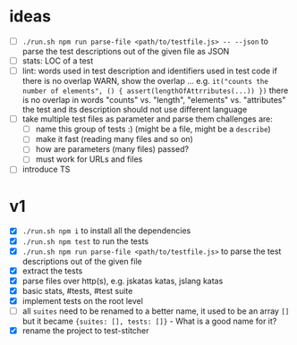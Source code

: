 # ideas
- [ ] `./run.sh npm run parse-file <path/to/testfile.js> -- --json` to parse the test descriptions out of the given file as JSON
- [ ] stats: LOC of a test
- [ ] lint: words used in test description and identifiers used in test code
      if there is no overlap WARN, show the overlap ...
      e.g. `it("counts the number of elements", () { assert(lengthOfAttrributes(...)) })`
      there is no overlap in words "counts" vs. "length", "elements" vs. "attributes"
      the test and its description should not use different language
- [ ] take multiple test files as parameter and parse them
      challenges are:
   - [ ] name this group of tests :) (might be a file, might be a `describe`)
   - [ ] make it fast (reading many files and so on)
   - [ ] how are parameters (many files) passed?
   - [ ] must work for URLs and files
- [ ] introduce TS

# v1
- [x] `./run.sh npm i` to install all the dependencies
- [x] `./run.sh npm test` to run the tests
- [x] `./run.sh npm run parse-file <path/to/testfile.js>` to parse the test descriptions out of the given file 
- [x] extract the tests
- [x] parse files over http(s), e.g. jskatas katas, jslang katas
- [x] basic stats, #tests, #test suite
- [x] implement tests on the root level
- [ ] all `suites` need to be renamed to a better name, it used to be
      an array `[]` but it became `{suites: [], tests: []}` - What is a good name for it?
- [x] rename the project to test-stitcher